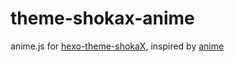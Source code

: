 # theme-shokax-anime
anime.js for [hexo-theme-shokaX](https://github.com/theme-shoka-x/hexo-theme-shokaX), inspired by [anime](https://github.com/juliangarnier/anime)  
